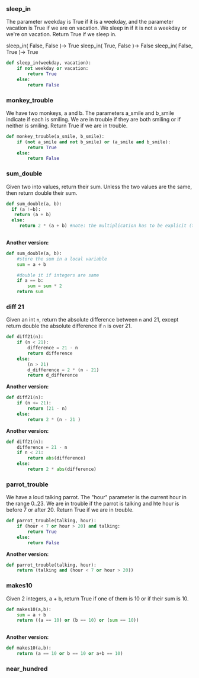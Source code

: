 
### sleep_in

The parameter weekday is True if it is a weekday, and the parameter vacation is True if we are on vacation. We sleep in if it is not a weekday or we're on vacation. Return True if we sleep in.

sleep_in( False, False )-> True
sleep_in( True, False )-> False
sleep_in( False, True )-> True

```python
def sleep_in(weekday, vacation):
    if not weekday or vacation:
        return True
    else:
        return False

```

### monkey_trouble

We have two monkeys, a and b. The parameters a_smile and b_smile indicate if each is smiling. We are in trouble if they are both smiling or if neither is smiling. Return True if we are in trouble.


```python
def monkey_trouble(a_smile, b_smile):
    if (not a_smile and not b_smile) or (a_smile and b_smile):
        return True
    else:
        return False

```

### sum_double

Given two into values, return their sum. Unless the two values are the same, then return double their sum.
```python
def sum_double(a, b):
  if (a !=b):
   return (a + b)
  else:
     return 2 * (a + b) #note: the multiplication has to be explicit (the *)
     
```
<strong>Another version:</strong>

```python
def sum_double(a, b):
    #store the sum in a local variable
    sum = a + b

    #double it if integers are same
    if a == b:
        sum = sum * 2
    return sum

```


### diff 21

Given an int `n`, return the absolute difference between `n` and 21, except return double the absolute difference if `n` is over 21.

```python
def diff21(n):
    if (n < 21):
        difference = 21 - n
        return difference
    else:
        (n > 21)
        d_difference = 2 * (n - 21)
        return d_difference
```

<strong>Another version:</strong>

```python
def diff21(n):
    if (n <= 21):
        return (21 - n)
    else:
        return 2 * (n - 21 )
```
<strong>Another version:</strong>

```python
def diff21(n):
    difference = 21 - n
    if n < 21:
        return abs(difference)
    else:
        return 2 * abs(difference)
```


### parrot_trouble

We have a loud talking parrot. The "hour" parameter is the current hour in the range 0..23. We are in trouble if the parrot is talking and hte hour is before 7 or after 20. Return True if we are in trouble.

```python
def parrot_trouble(talking, hour):
    if (hour < 7 or hour > 20) and talking:
        return True
    else:
        return False

```

<strong>Another version:</strong>

```python
def parrot_trouble(talking, hour):
    return (talking and (hour < 7 or hour > 20))

```


### makes10

Given 2 integers, a + b, return True if one of them is 10 or if their sum is 10.

```python
def makes10(a,b):
    sum = a + b
    return ((a == 10) or (b == 10) or (sum == 10))
    
```
<strong>Another version:</strong>

```python
def makes10(a,b):
    return (a == 10 or b == 10 or a+b == 10)

```

### near_hundred

